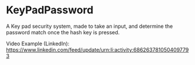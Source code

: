 # KeyPadPassword
A Key pad security system, made to take an input, and determine the password match once the hash key is pressed.

Video Example (LinkedIn): https://www.linkedin.com/feed/update/urn:li:activity:6862637810504097793
